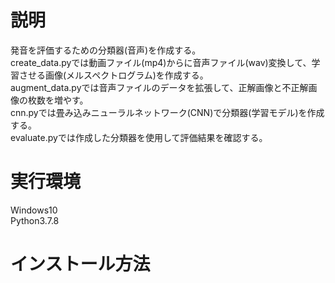 # 説明
発音を評価するための分類器(音声)を作成する。<br>
create_data.pyでは動画ファイル(mp4)からに音声ファイル(wav)変換して、学習させる画像(メルスペクトログラム)を作成する。<br>
augment_data.pyでは音声ファイルのデータを拡張して、正解画像と不正解画像の枚数を増やす。<br>
cnn.pyでは畳み込みニューラルネットワーク(CNN)で分類器(学習モデル)を作成する。<br>
evaluate.pyでは作成した分類器を使用して評価結果を確認する。<br>

# 実行環境
Windows10 <br>
Python3.7.8 <br>

# インストール方法
